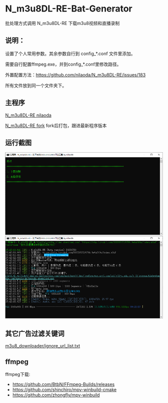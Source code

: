 # N_m3u8DL-RE-Bat-Generator
批处理方式调用 N_m3u8DL-RE 下载m3u8视频和直播录制

## 说明：

设置了个人常用参数。其余参数自行到 config_*.conf 文件里添加。

需要自行配置ffmpeg.exe，并到config_*.conf里修改路径。

外置配置方法：https://github.com/nilaoda/N_m3u8DL-RE/issues/183

所有文件放到同一个文件夹下。

## 主程序
[N_m3u8DL-RE nilaoda](https://github.com/nilaoda/N_m3u8DL-RE)

[N_m3u8DL-RE fork](https://github.com/dupontjoy/N_m3u8DL-RE/actions) fork后打包，跟进最新程序版本

## 运行截图
<img width="650" src="img/1.png">

<img width="650" src="img/2.png">

## 其它广告过滤关键词
[m3u8_downloader/ignore_url_list.txt](https://github.com/leavjenn/leavjenn.github.io/blob/master/m3u8_downloader/ignore_url_list.txt)

## ffmpeg

ffmpeg下载:
 - https://github.com/BtbN/FFmpeg-Builds/releases
 - https://github.com/shinchiro/mpv-winbuild-cmake
 - https://github.com/zhongfly/mpv-winbuild
